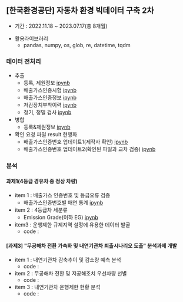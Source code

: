 ## [한국환경공단] 자동차 환경 빅데이터 구축 2차
- 기간 : 2022.11.18 ~ 2023.07.17(총 8개월)
+ 활용라이브러리
  - pandas, numpy, os, glob, re, datetime, tqdm
 
### 데이터 전처리
+ 추출
  - 등록, 제원정보 [ipynb](https://github.com/kbjung/wabotech/blob/main/car_big_data_2/%5B%EC%B6%94%EC%B6%9C%5D%EB%93%B1%EB%A1%9D%EC%A0%95%EB%B3%B4%26%EC%A0%9C%EC%9B%90%EC%A0%95%EB%B3%B4.ipynb)
  - 배출가스인증시험 [ipynb](https://github.com/kbjung/wabotech/blob/main/car_big_data_2/%5B%EC%B6%94%EC%B6%9C%5D%EB%B0%B0%EC%B6%9C%EA%B0%80%EC%8A%A4%EC%9D%B8%EC%A6%9D%EC%8B%9C%ED%97%98.ipynb)
  - 배출가스인증정보 [ipynb](https://github.com/kbjung/wabotech/blob/main/car_big_data_2/%5B%EC%B6%94%EC%B6%9C%5D%EB%B0%B0%EC%B6%9C%EA%B0%80%EC%8A%A4%EC%9D%B8%EC%A6%9D%EC%A0%95%EB%B3%B4.ipynb)
  - 저감장치부착이력 [ipynb](https://github.com/kbjung/wabotech/blob/main/car_big_data_2/%5B%EC%B6%94%EC%B6%9C%5D%EC%A0%80%EA%B0%90%EC%9E%A5%EC%B9%98%EB%B6%80%EC%B0%A9%EC%9D%B4%EB%A0%A5.ipynb)
  - 정기, 정밀 검사 [ipynb](https://github.com/kbjung/wabotech/blob/main/car_big_data_2/%5B%EC%B6%94%EC%B6%9C%5D%EC%A0%95%EA%B8%B0%26%EC%A0%95%EB%B0%80%EA%B2%80%EC%82%AC.ipynb)
+ 병합
  - 등록&제원정보 [ipynb](https://github.com/kbjung/wabotech/blob/main/car_big_data_2/%5B%EB%B3%91%ED%95%A9%5D%EB%93%B1%EB%A1%9D%EC%A0%95%EB%B3%B4%26%EC%A0%9C%EC%9B%90%EC%A0%95%EB%B3%B4.ipynb)
+ 확인 요청 파일 result 현행화
  - 배출가스인증번호 업데이트1(제작사 확인) [ipynb](https://github.com/kbjung/wabotech/blob/main/car_big_data_2/%5B%EC%9A%94%EC%B2%AD0%5D%5B%ED%86%B5%EA%B3%84%5D%5BG4%5D%EB%B0%B0%EC%9D%B8%EC%97%85%EB%8E%8301.ipynb)
  - 배출가스인증번호 업데이트2(확인된 파일과 교차 검증) [ipynb](https://github.com/kbjung/wabotech/blob/main/car_big_data_2/%5B%EC%9A%94%EC%B2%AD0%5D%5B%ED%86%B5%EA%B3%84%5D%5BG4%5D%EB%B0%B0%EC%9D%B8%EC%97%85%EB%8E%8302.ipynb)
  
### 분석
#### 과제1(4등급 경유차 중 정상 차량)
- item 1 : 배출가스 인증번호 및 등급오류 검증
  - 배출가스인증번호별 매연 통계 [ipynb](https://github.com/kbjung/wabotech/blob/main/car_big_data_2/%5BBD1%5D%5B%ED%86%B5%EA%B3%84%5D%5Bitem1%5D4%EB%93%B1%EA%B8%89_%EA%B2%BD%EC%9C%A0_%EB%B0%B0%EC%9D%B8%EB%B2%88%ED%98%B8%EB%B3%84.ipynb)
- item 2 : 4등급차 세분류
  - Emission Grade(이하 EG) [ipynb](https://github.com/kbjung/wabotech/blob/main/car_big_data_2/%5BBD1%5D%5B%ED%86%B5%EA%B3%84%5D%5Bitem2%5D4%EB%93%B1%EA%B8%89%EC%B0%A8_%EC%84%B8%EB%B6%84%EB%A5%98.ipynb)
- item3 : 운행제한 규제지역 설정에 유용한 데이터 발굴
  - code : 

#### [과제3] "무공해차 전환 가속화 및 내연기관차 퇴출시나리오 도출" 분석과제 개발
- item 1 : 내연기관차 감축추이 및 감소량 예측 분석
  - code : 
- item 2 : 무공해차 전환 및 저공해조치 우선차량 선별
  - code : 
- item 3 : 내연기관차 운행제한 현황 분석
  - code : 
